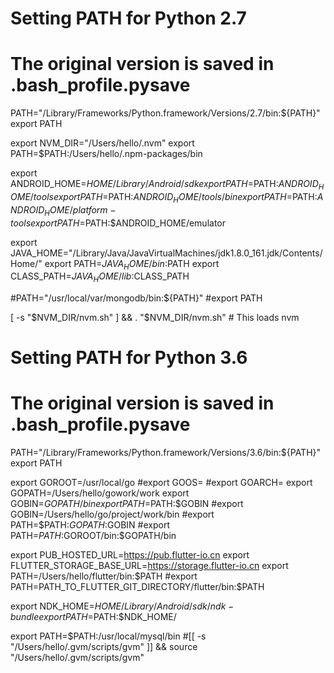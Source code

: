 # Setting PATH for Python 2.7
# The original version is saved in .bash_profile.pysave
PATH="/Library/Frameworks/Python.framework/Versions/2.7/bin:${PATH}"
export PATH

export NVM_DIR="/Users/hello/.nvm"
export PATH=$PATH:/Users/hello/.npm-packages/bin



export ANDROID_HOME=$HOME/Library/Android/sdk
export PATH=$PATH:$ANDROID_HOME/tools
export PATH=$PATH:$ANDROID_HOME/tools/bin
export PATH=$PATH:$ANDROID_HOME/platform-tools
export PATH=$PATH:$ANDROID_HOME/emulator




export JAVA_HOME="/Library/Java/JavaVirtualMachines/jdk1.8.0_161.jdk/Contents/Home/"
export PATH=$JAVA_HOME/bin:$PATH
export CLASS_PATH=$JAVA_HOME/lib:$CLASS_PATH


 
#PATH="/usr/local/var/mongodb/bin:${PATH}"
#export PATH


[ -s "$NVM_DIR/nvm.sh" ] && . "$NVM_DIR/nvm.sh"  # This loads nvm
# Setting PATH for Python 3.6
# The original version is saved in .bash_profile.pysave
PATH="/Library/Frameworks/Python.framework/Versions/3.6/bin:${PATH}"
export PATH


export GOROOT=/usr/local/go
#export GOOS=
#export GOARCH=
export GOPATH=/Users/hello/gowork/work
export GOBIN=$GOPATH/bin
export PATH=$PATH:$GOBIN
#export GOBIN=/Users/hello/go/project/work/bin
#export PATH=$PATH:$GOPATH:$GOBIN
#export PATH=$PATH:$GOROOT/bin:$GOPATH/bin

export PUB_HOSTED_URL=https://pub.flutter-io.cn
export FLUTTER_STORAGE_BASE_URL=https://storage.flutter-io.cn
export PATH=/Users/hello/flutter/bin:$PATH
#export PATH=PATH_TO_FLUTTER_GIT_DIRECTORY/flutter/bin:$PATH


export NDK_HOME=${HOME}/Library/Android/sdk/ndk-bundle
export PATH=$PATH:$NDK_HOME/



export PATH=$PATH:/usr/local/mysql/bin
#[[ -s "/Users/hello/.gvm/scripts/gvm" ]] && source "/Users/hello/.gvm/scripts/gvm"
